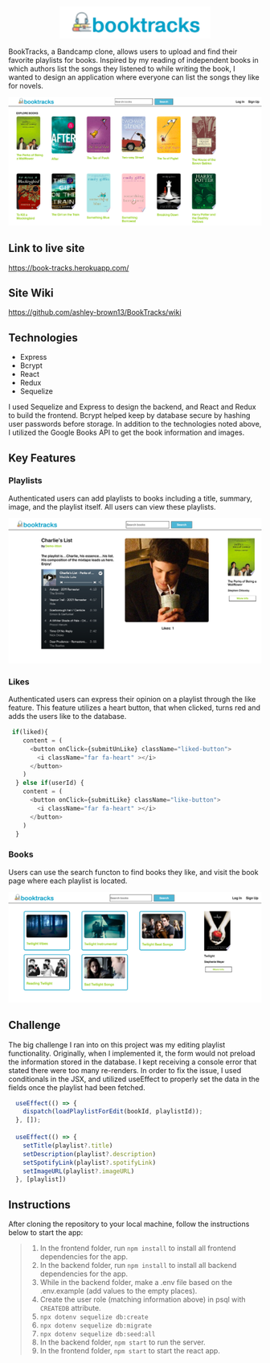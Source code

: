 <p align="center">
  <img width="300px" src="https://github.com/ashley-brown13/BookTracks/blob/main/frontend/public/images/Screen%20Shot%202021-06-04%20at%202.53.41%20PM.png" alt="title and logo">
</p>

BookTracks, a Bandcamp clone, allows users to upload and find their favorite playlists for books. Inspired by my reading of independent books in which authors list the songs they listened to while writing the book, I wanted to design an application where everyone can list the songs they like for novels.

![Home Page](https://github.com/ashley-brown13/BookTracks/blob/main/frontend/public/images/Screen%20Shot%202021-06-04%20at%202.12.36%20PM.png)

## Link to live site
https://book-tracks.herokuapp.com/

## Site Wiki
https://github.com/ashley-brown13/BookTracks/wiki

## Technologies
* Express
* Bcrypt
* React
* Redux
* Sequelize

I used Sequelize and Express to design the backend, and React and Redux to build the frontend. Bcrypt helped keep by database secure by hashing user passwords before storage. In addition to the technologies noted above, I utilized the Google Books API to get the book information and images.

## Key Features

### Playlists

Authenticated users can add playlists to books including a title, summary, image, and the playlist itself. All users can view these playlists.

![Playlist Page](https://github.com/ashley-brown13/BookTracks/blob/main/frontend/public/images/Screen%20Shot%202021-06-04%20at%202.09.43%20PM.png)

### Likes

Authenticated users can express their opinion on a playlist through the like feature. This feature utilizes a heart button, that when clicked, turns red and adds the users like to the database.

```js
 if(liked){
    content = (
      <button onClick={submitUnLike} className="liked-button">
        <i className="far fa-heart" ></i>
      </button>
    )
  } else if(userId) {
    content = (
      <button onClick={submitLike} className="like-button">
        <i className="far fa-heart" ></i>
      </button>
    )
  }
```

### Books

Users can use the search functon to find books they like, and visit the book page where each playlist is located.

![Book Page](https://github.com/ashley-brown13/BookTracks/blob/main/frontend/public/images/Screen%20Shot%202021-06-04%20at%202.48.29%20PM.png)

## Challenge

The big challenge I ran into on this project was my editing playlist functionality. Originally, when I implemented it, the form would not preload the information stored in the database. I kept receiving a console error that stated there were too many re-renders. In order to fix the issue, I used conditionals in the JSX, and utilized useEffect to properly set the data in the fields once the playlist had been fetched.

```js
  useEffect(() => {
    dispatch(loadPlaylistForEdit(bookId, playlistId));
  }, []);

  useEffect(() => {
    setTitle(playlist?.title)
    setDescription(playlist?.description)
    setSpotifyLink(playlist?.spotifyLink)
    setImageURL(playlist?.imageURL)
  }, [playlist])
```

## Instructions
After cloning the repository to your local machine, follow the instructions below to start the app:

>1. In the frontend folder, run `npm install` to install all frontend dependencies for the app.
>2. In the backend folder, run `npm install` to install all backend dependencies for the app.
>3. While in the backend folder, make a .env file based on the .env.example (add values to the empty places).
>4. Create the user role (matching information above) in psql with `CREATEDB` attribute.
>5. `npx dotenv sequelize db:create`
>6. `npx dotenv sequelize db:migrate`
>7. `npx dotenv sequelize db:seed:all`
>8. In the backend folder, `npm start` to run the server.
>9. In the frontend folder, `npm start` to start the react app.
